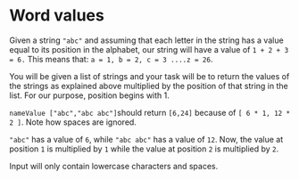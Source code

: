 # Word values

Given a string `"abc"` and assuming that each letter in the string has a value equal to its position in the alphabet, our string will have a value of `1 + 2 + 3 = 6.` This means that: `a = 1, b = 2, c = 3 ....z = 26`.

You will be given a list of strings and your task will be to return the values of the strings as explained above multiplied by the position of that string in the list. For our purpose, position begins with 1.

`nameValue ["abc","abc abc"]`should return `[6,24]` because of `[ 6 * 1, 12 * 2 ]`. Note how spaces are ignored.

`"abc"` has a value of `6`, while `"abc abc"` has a value of `12`. Now, the value at position `1` is multiplied by `1` while the value at position `2` is multiplied by `2`.

Input will only contain lowercase characters and spaces.
